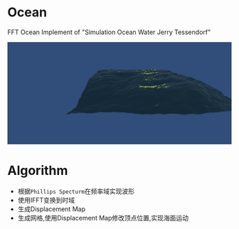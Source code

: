 # Ocean
FFT Ocean Implement of "Simulation Ocean Water Jerry Tessendorf"

![Ocean](./ocean_effect.png)

# Algorithm

- 根据`Phillips Specturm`在频率域实现波形
- 使用IFFT变换到时域
- 生成Displacement Map
- 生成网格,使用Displacement Map修改顶点位置,实现海面运动